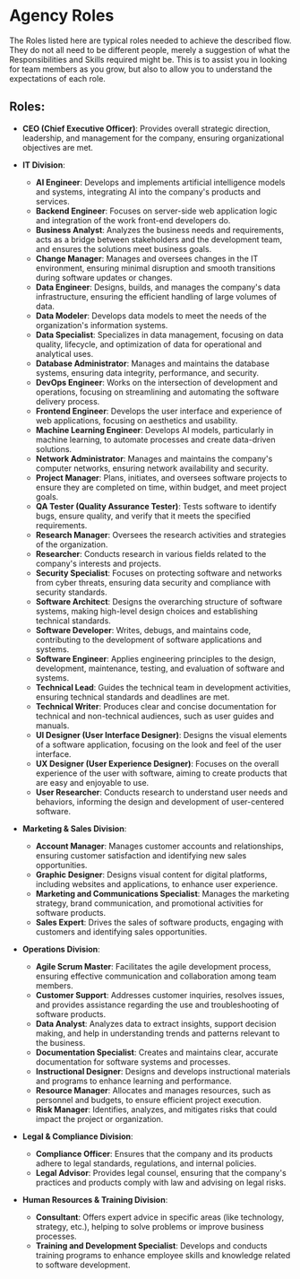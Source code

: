 # Agency Roles
The Roles listed here are typical roles needed to achieve the described flow. They do not all need to be different people, merely a suggestion of what the Responsibilities and Skills required might be. This is to assist you in looking for team members as you grow, but also to allow you to understand the expectations of each role.

## Roles:
- **CEO (Chief Executive Officer)**: Provides overall strategic direction, leadership, and management for the company, ensuring organizational objectives are met.

- **IT Division**:
    - **AI Engineer**: Develops and implements artificial intelligence models and systems, integrating AI into the company's products and services.
    - **Backend Engineer**: Focuses on server-side web application logic and integration of the work front-end developers do.
    - **Business Analyst**: Analyzes the business needs and requirements, acts as a bridge between stakeholders and the development team, and ensures the solutions meet business goals.
    - **Change Manager**: Manages and oversees changes in the IT environment, ensuring minimal disruption and smooth transitions during software updates or changes.
    - **Data Engineer**: Designs, builds, and manages the company's data infrastructure, ensuring the efficient handling of large volumes of data.
    - **Data Modeler**: Develops data models to meet the needs of the organization's information systems.
    - **Data Specialist**: Specializes in data management, focusing on data quality, lifecycle, and optimization of data for operational and analytical uses.
    - **Database Administrator**: Manages and maintains the database systems, ensuring data integrity, performance, and security.
    - **DevOps Engineer**: Works on the intersection of development and operations, focusing on streamlining and automating the software delivery process.
    - **Frontend Engineer**: Develops the user interface and experience of web applications, focusing on aesthetics and usability.
    - **Machine Learning Engineer**: Develops AI models, particularly in machine learning, to automate processes and create data-driven solutions.
    - **Network Administrator**: Manages and maintains the company's computer networks, ensuring network availability and security.
    - **Project Manager**: Plans, initiates, and oversees software projects to ensure they are completed on time, within budget, and meet project goals.
    - **QA Tester (Quality Assurance Tester)**: Tests software to identify bugs, ensure quality, and verify that it meets the specified requirements.
    - **Research Manager**: Oversees the research activities and strategies of the organization.
    - **Researcher**: Conducts research in various fields related to the company's interests and projects.
    - **Security Specialist**: Focuses on protecting software and networks from cyber threats, ensuring data security and compliance with security standards.
    - **Software Architect**: Designs the overarching structure of software systems, making high-level design choices and establishing technical standards.
    - **Software Developer**: Writes, debugs, and maintains code, contributing to the development of software applications and systems.
    - **Software Engineer**: Applies engineering principles to the design, development, maintenance, testing, and evaluation of software and systems.
    - **Technical Lead**: Guides the technical team in development activities, ensuring technical standards and deadlines are met.
    - **Technical Writer**: Produces clear and concise documentation for technical and non-technical audiences, such as user guides and manuals.
    - **UI Designer (User Interface Designer)**: Designs the visual elements of a software application, focusing on the look and feel of the user interface.
    - **UX Designer (User Experience Designer)**: Focuses on the overall experience of the user with software, aiming to create products that are easy and enjoyable to use.
    - **User Researcher**: Conducts research to understand user needs and behaviors, informing the design and development of user-centered software.

- **Marketing & Sales Division**:
    - **Account Manager**: Manages customer accounts and relationships, ensuring customer satisfaction and identifying new sales opportunities.
    - **Graphic Designer**: Designs visual content for digital platforms, including websites and applications, to enhance user experience.
    - **Marketing and Communications Specialist**: Manages the marketing strategy, brand communication, and promotional activities for software products.
    - **Sales Expert**: Drives the sales of software products, engaging with customers and identifying sales opportunities.

- **Operations Division**:
    - **Agile Scrum Master**: Facilitates the agile development process, ensuring effective communication and collaboration among team members.
    - **Customer Support**: Addresses customer inquiries, resolves issues, and provides assistance regarding the use and troubleshooting of software products.
    - **Data Analyst**: Analyzes data to extract insights, support decision making, and help in understanding trends and patterns relevant to the business.
    - **Documentation Specialist**: Creates and maintains clear, accurate documentation for software systems and processes.
    - **Instructional Designer**: Designs and develops instructional materials and programs to enhance learning and performance.
    - **Resource Manager**: Allocates and manages resources, such as personnel and budgets, to ensure efficient project execution.
    - **Risk Manager**: Identifies, analyzes, and mitigates risks that could impact the project or organization.

- **Legal & Compliance Division**:
    - **Compliance Officer**: Ensures that the company and its products adhere to legal standards, regulations, and internal policies.
    - **Legal Advisor**: Provides legal counsel, ensuring that the company's practices and products comply with law and advising on legal risks.

- **Human Resources & Training Division**:
    - **Consultant**: Offers expert advice in specific areas (like technology, strategy, etc.), helping to solve problems or improve business processes.
    - **Training and Development Specialist**: Develops and conducts training programs to enhance employee skills and knowledge related to software development.
